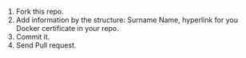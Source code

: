 1. Fork this repo.
2. Add information by the structure: Surname Name, hyperlink for you Docker certificate in your repo.
3. Commit it.
4. Send Pull request.

